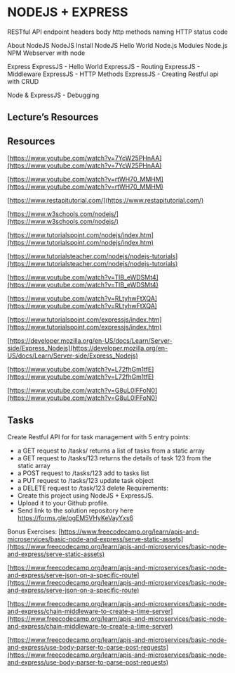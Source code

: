 
# NODEJS + EXPRESS

RESTful API
endpoint
headers
body
http methods
naming
HTTP status code 

About NodeJS
NodeJS Install
NodeJS Hello World
Node.js Modules
Node.js NPM
Webserver with node

Express
ExpressJS - Hello World
ExpressJS - Routing
ExpressJS - Middleware
ExpressJS - HTTP Methods
ExpressJS - Creating Restful api with CRUD

Node & ExpressJS - Debugging


## Lecture’s Resources 
## Resources

[https://www.youtube.com/watch?v=7YcW25PHnAA](https://www.youtube.com/watch?v=7YcW25PHnAA)

[https://www.youtube.com/watch?v=rtWH70_MMHM](https://www.youtube.com/watch?v=rtWH70_MMHM)

[https://www.restapitutorial.com/](https://www.restapitutorial.com/)

[https://www.w3schools.com/nodejs/](https://www.w3schools.com/nodejs/)

[https://www.tutorialspoint.com/nodejs/index.htm](https://www.tutorialspoint.com/nodejs/index.htm)

[https://www.tutorialsteacher.com/nodejs/nodejs-tutorials](https://www.tutorialsteacher.com/nodejs/nodejs-tutorials)

[https://www.youtube.com/watch?v=TlB_eWDSMt4](https://www.youtube.com/watch?v=TlB_eWDSMt4)

[https://www.youtube.com/watch?v=RLtyhwFtXQA](https://www.youtube.com/watch?v=RLtyhwFtXQA)

[https://www.tutorialspoint.com/expressjs/index.htm](https://www.tutorialspoint.com/expressjs/index.htm)

[https://developer.mozilla.org/en-US/docs/Learn/Server-side/Express_Nodejs](https://developer.mozilla.org/en-US/docs/Learn/Server-side/Express_Nodejs)

[https://www.youtube.com/watch?v=L72fhGm1tfE](https://www.youtube.com/watch?v=L72fhGm1tfE)

[https://www.youtube.com/watch?v=G8uL0lFFoN0](https://www.youtube.com/watch?v=G8uL0lFFoN0)

## Tasks
Create Restful API for for task management with 5 entry points:
 - a GET request to /tasks/ returns a list of tasks from a static array
 - a GET request to /tasks/123 returns the details of task 123 from the static array
 - a POST request to /tasks/123 add to tasks list
 - a PUT request to /tasks/123 update task object
 - a DELETE request to /task/123 delete
Requirements:
- Create this project using NodeJS + ExpressJS.
- Upload it to your Github profile.
- Send link to the solution repository here https://forms.gle/pgEM5VHyKeVayYxs6

Bonus Exercises:
[https://www.freecodecamp.org/learn/apis-and-microservices/basic-node-and-express/serve-static-assets](https://www.freecodecamp.org/learn/apis-and-microservices/basic-node-and-express/serve-static-assets)

[https://www.freecodecamp.org/learn/apis-and-microservices/basic-node-and-express/serve-json-on-a-specific-route](https://www.freecodecamp.org/learn/apis-and-microservices/basic-node-and-express/serve-json-on-a-specific-route)

[https://www.freecodecamp.org/learn/apis-and-microservices/basic-node-and-express/chain-middleware-to-create-a-time-server](https://www.freecodecamp.org/learn/apis-and-microservices/basic-node-and-express/chain-middleware-to-create-a-time-server)

[https://www.freecodecamp.org/learn/apis-and-microservices/basic-node-and-express/use-body-parser-to-parse-post-requests](https://www.freecodecamp.org/learn/apis-and-microservices/basic-node-and-express/use-body-parser-to-parse-post-requests)

